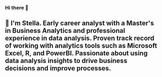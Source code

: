 ### Hi there 👋
## 🌱 I'm Stella. Early career analyst with a Master's in Business Analytics and professional experience in data analysis. Proven track record of working with analytics tools such as Microsoft Excel, R, and PowerBI. Passionate about using data analysis insights to drive business decisions and improve processes.


<!--
**yche0537/yche0537** is a ✨ _special_ ✨ repository because its `README.md` (this file) appears on your GitHub profile.




